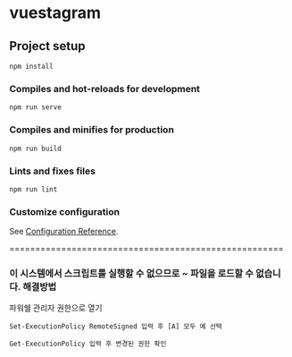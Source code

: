 # vuestagram

## Project setup
```
npm install
```

### Compiles and hot-reloads for development
```
npm run serve
```

### Compiles and minifies for production
```
npm run build
```

### Lints and fixes files
```
npm run lint
```

### Customize configuration
See [Configuration Reference](https://cli.vuejs.org/config/).


=====================================================
### 이 시스템에서 스크립트를 실행할 수 없으므로 ~ 파일을 로드할 수 없습니다. 해결방법

파워쉘 관리자 권한으로 열기 
```
Set-ExecutionPolicy RemoteSigned 입력 후 [A] 모두 예 선택
```
```
Get-ExecutionPolicy 입력 후 변경된 권한 확인
```
